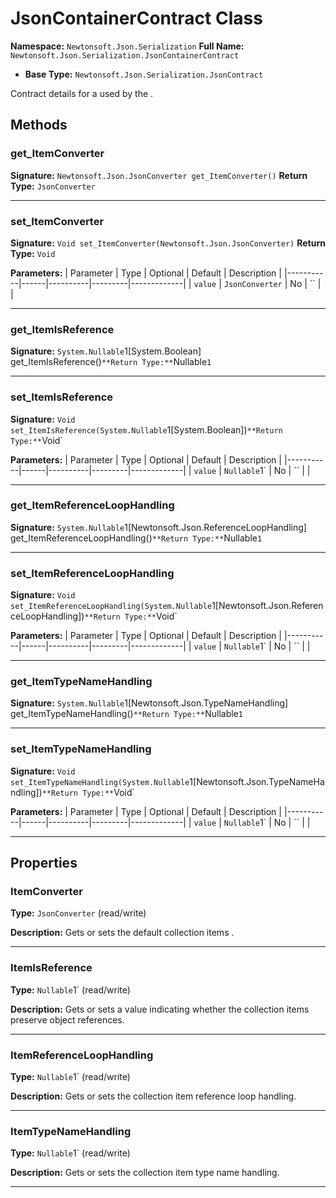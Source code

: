 # JsonContainerContract Class

**Namespace:** `Newtonsoft.Json.Serialization`
**Full Name:** `Newtonsoft.Json.Serialization.JsonContainerContract`
- **Base Type:** `Newtonsoft.Json.Serialization.JsonContract`

Contract details for a  used by the .

## Methods

### get_ItemConverter

**Signature:** `Newtonsoft.Json.JsonConverter get_ItemConverter()`
**Return Type:** `JsonConverter`

---

### set_ItemConverter

**Signature:** `Void set_ItemConverter(Newtonsoft.Json.JsonConverter)`
**Return Type:** `Void`

**Parameters:**
| Parameter | Type | Optional | Default | Description |
|-----------|------|----------|---------|-------------|
| `value` | `JsonConverter` | No | `` |  |

---

### get_ItemIsReference

**Signature:** `System.Nullable`1[System.Boolean] get_ItemIsReference()`
**Return Type:** `Nullable`1`

---

### set_ItemIsReference

**Signature:** `Void set_ItemIsReference(System.Nullable`1[System.Boolean])`
**Return Type:** `Void`

**Parameters:**
| Parameter | Type | Optional | Default | Description |
|-----------|------|----------|---------|-------------|
| `value` | `Nullable`1` | No | `` |  |

---

### get_ItemReferenceLoopHandling

**Signature:** `System.Nullable`1[Newtonsoft.Json.ReferenceLoopHandling] get_ItemReferenceLoopHandling()`
**Return Type:** `Nullable`1`

---

### set_ItemReferenceLoopHandling

**Signature:** `Void set_ItemReferenceLoopHandling(System.Nullable`1[Newtonsoft.Json.ReferenceLoopHandling])`
**Return Type:** `Void`

**Parameters:**
| Parameter | Type | Optional | Default | Description |
|-----------|------|----------|---------|-------------|
| `value` | `Nullable`1` | No | `` |  |

---

### get_ItemTypeNameHandling

**Signature:** `System.Nullable`1[Newtonsoft.Json.TypeNameHandling] get_ItemTypeNameHandling()`
**Return Type:** `Nullable`1`

---

### set_ItemTypeNameHandling

**Signature:** `Void set_ItemTypeNameHandling(System.Nullable`1[Newtonsoft.Json.TypeNameHandling])`
**Return Type:** `Void`

**Parameters:**
| Parameter | Type | Optional | Default | Description |
|-----------|------|----------|---------|-------------|
| `value` | `Nullable`1` | No | `` |  |

---

## Properties

### ItemConverter

**Type:** `JsonConverter` (read/write)

**Description:** Gets or sets the default collection items .

---

### ItemIsReference

**Type:** `Nullable`1` (read/write)

**Description:** Gets or sets a value indicating whether the collection items preserve object references.

---

### ItemReferenceLoopHandling

**Type:** `Nullable`1` (read/write)

**Description:** Gets or sets the collection item reference loop handling.

---

### ItemTypeNameHandling

**Type:** `Nullable`1` (read/write)

**Description:** Gets or sets the collection item type name handling.

---